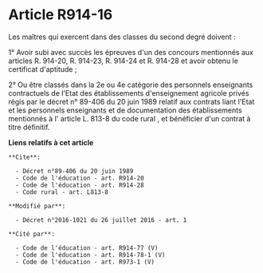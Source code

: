 # Article R914-16

Les maîtres qui exercent dans des classes du second degré doivent : 

1° Avoir subi avec succès les épreuves d'un des concours mentionnés aux articles R. 914-20, R. 914-23, R. 914-24 et R. 914-28
et avoir obtenu le certificat d'aptitude ; 

2° Ou être classés dans la 2e ou 4e catégorie des personnels enseignants contractuels de l'Etat des établissements
d'enseignement agricole privés régis par le décret n° 89-406 du 20 juin 1989 relatif aux contrats liant l'Etat et les
personnels enseignants et de documentation des établissements mentionnés à l' article L. 813-8 du code rural , et bénéficier
d'un contrat à titre définitif.

**Liens relatifs à cet article**

	**Cite**:

	  - Décret n°89-406 du 20 juin 1989
	  - Code de l'éducation - art. R914-20
	  - Code de l'éducation - art. R914-28
	  - Code rural - art. L813-8

	**Modifié par**:

	  - Décret n°2016-1021 du 26 juillet 2016 - art. 1

	**Cité par**:

	  - Code de l'éducation - art. R914-77 (V)
	  - Code de l'éducation - art. R914-78-1 (V)
	  - Code de l'éducation - art. R973-1 (V)
